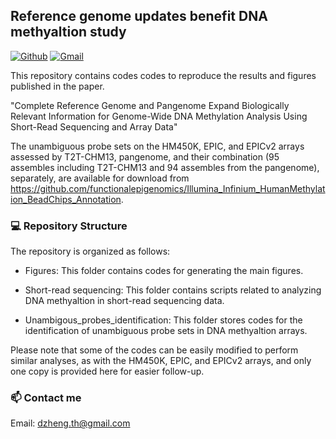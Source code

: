 ## Reference genome updates benefit DNA methyaltion study
[![Github](https://img.shields.io/badge/-Github-000?style=flat&logo=Github&logoColor=white)](https://github.com/functionalepigenomics)
[![Gmail](https://img.shields.io/badge/-Gmail-c14438?style=flat&logo=Gmail&logoColor=white)](mailto:dzheng.th@gmail.com)

This repository contains codes codes to reproduce the results and figures published in the paper.

"Complete Reference Genome and Pangenome Expand Biologically Relevant Information for Genome-Wide DNA Methylation Analysis Using Short-Read Sequencing and Array Data"

The unambiguous probe sets on the HM450K, EPIC, and EPICv2 arrays assessed by T2T-CHM13, pangenome, and their combination (95 assembles including T2T-CHM13 and 94 assembles from the pangenome), separately, are available for download from https://github.com/functionalepigenomics/Illumina_Infinium_HumanMethylation_BeadChips_Annotation.

### :computer: Repository Structure
The repository is organized as follows:

- Figures: This folder contains codes for generating the main figures.

- Short-read sequencing: This folder contains scripts related to analyzing DNA methyaltion in short-read sequencing data.

- Unambigous_probes_identification: This folder stores codes for the identification of unambiguous probe sets in DNA methyaltion arrays.

Please note that some of the codes can be easily modified to perform similar analyses, as with the HM450K, EPIC, and EPICv2 arrays, and only one copy is provided here for easier follow-up.

### 📫 Contact me
Email: dzheng.th@gmail.com
